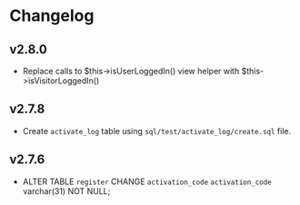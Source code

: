 # Changelog

## v2.8.0

- Replace calls to $this->isUserLoggedIn() view helper with $this->isVisitorLoggedIn()

## v2.7.8

- Create `activate_log` table using `sql/test/activate_log/create.sql` file.

## v2.7.6

- ALTER TABLE `register` CHANGE `activation_code` `activation_code` varchar(31) NOT NULL;
